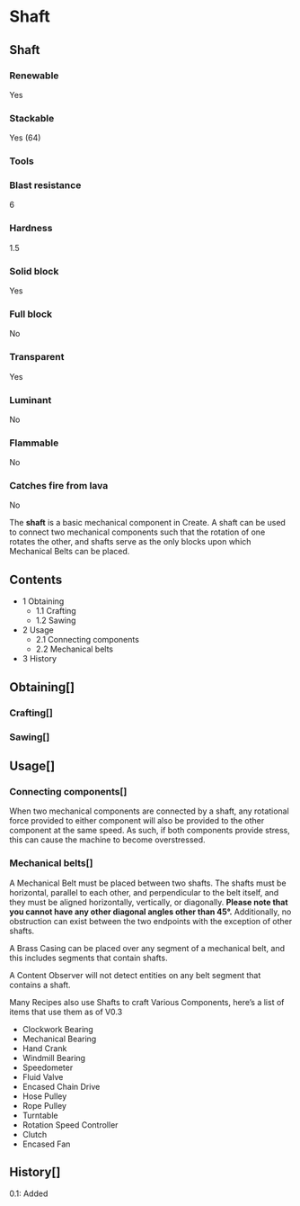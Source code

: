 # Shaft

## Shaft

### Renewable

Yes

### Stackable

Yes (64)

### Tools

### Blast resistance

6

### Hardness

1.5

### Solid block

Yes

### Full block

No

### Transparent

Yes

### Luminant

No

### Flammable

No

### Catches fire from lava

No

The **shaft** is a basic mechanical component in Create. A shaft can be used to connect two mechanical components such that the rotation of one rotates the other, and shafts serve as the only blocks upon which Mechanical Belts can be placed.

## Contents

- 1 Obtaining
    - 1.1 Crafting
    - 1.2 Sawing
- 2 Usage
    - 2.1 Connecting components
    - 2.2 Mechanical belts
- 3 History

## Obtaining[]

### Crafting[]

### Sawing[]

## Usage[]

### Connecting components[]

When two mechanical components are connected by a shaft, any rotational force provided to either component will also be provided to the other component at the same speed. As such, if both components provide stress, this can cause the machine to become overstressed.

### Mechanical belts[]

A Mechanical Belt must be placed between two shafts. The shafts must be horizontal, parallel to each other, and perpendicular to the belt itself, and they must be aligned horizontally, vertically, or diagonally. **Please note that you cannot have any other diagonal angles other than 45°.** Additionally, no obstruction can exist between the two endpoints with the exception of other shafts.

A Brass Casing can be placed over any segment of a mechanical belt, and this includes segments that contain shafts.

A Content Observer will not detect entities on any belt segment that contains a shaft.

Many Recipes also use Shafts to craft Various Components, here’s a list of items that use them as of V0.3

- Clockwork Bearing
- Mechanical Bearing
- Hand Crank
- Windmill Bearing
- Speedometer
- Fluid Valve
- Encased Chain Drive
- Hose Pulley
- Rope Pulley
- Turntable
- Rotation Speed Controller
- Clutch
- Encased Fan

## History[]

0.1: Added